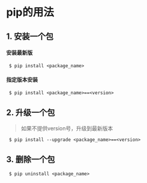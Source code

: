 # pip的用法

## 1. 安装一个包

#### 安装最新版

```shell
 $ pip install <package_name>
```

#### 指定版本安装

```shell
 $ pip install <package_name>==<version>
```



## 2. 升级一个包

> 如果不提供version号，升级到最新版本

```shell
 $ pip install --upgrade <package_name>==<version> 
```



## 3. 删除一个包

```shell
 $ pip uninstall <package_name>  
```

